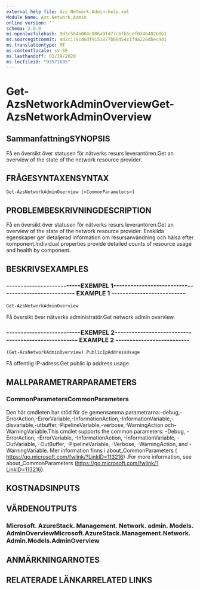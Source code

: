 ```yaml
---
external help file: Azs.Network.Admin-help.xml
Module Name: Azs.Network.Admin
online version: ''
schema: 2.0.0
ms.openlocfilehash: 9d3c564a004c006a9fd77c6fb5cef034b402b0b1
ms.sourcegitcommit: 4d2c178cd6df9151877b08d54c1f4a228dbec9d1
ms.translationtype: MT
ms.contentlocale: sv-SE
ms.lasthandoff: 01/29/2020
ms.locfileid: "93571695"
---
```

# <span data-ttu-id="5b184-101">Get-AzsNetworkAdminOverview</span><span class="sxs-lookup"><span data-stu-id="5b184-101">Get-AzsNetworkAdminOverview</span></span>

## <span data-ttu-id="5b184-102">Sammanfattning</span><span class="sxs-lookup"><span data-stu-id="5b184-102">SYNOPSIS</span></span>
<span data-ttu-id="5b184-103">Få en översikt över statusen för nätverks resurs leverantören.</span><span class="sxs-lookup"><span data-stu-id="5b184-103">Get an overview of the state of the network resource provider.</span></span>

## <span data-ttu-id="5b184-104">FRÅGESYNTAXEN</span><span class="sxs-lookup"><span data-stu-id="5b184-104">SYNTAX</span></span>

```
Get-AzsNetworkAdminOverview [<CommonParameters>]
```

## <span data-ttu-id="5b184-105">PROBLEMBESKRIVNING</span><span class="sxs-lookup"><span data-stu-id="5b184-105">DESCRIPTION</span></span>
<span data-ttu-id="5b184-106">Få en översikt över statusen för nätverks resurs leverantören.</span><span class="sxs-lookup"><span data-stu-id="5b184-106">Get an overview of the state of the network resource provider.</span></span> <span data-ttu-id="5b184-107">Enskilda egenskaper ger detaljerad information om resursanvändning och hälsa efter komponent.</span><span class="sxs-lookup"><span data-stu-id="5b184-107">Individual properties provide detailed counts of resource usage and health by component.</span></span>

## <span data-ttu-id="5b184-108">BESKRIVS</span><span class="sxs-lookup"><span data-stu-id="5b184-108">EXAMPLES</span></span>

### <span data-ttu-id="5b184-109">--------------------------EXEMPEL 1--------------------------</span><span class="sxs-lookup"><span data-stu-id="5b184-109">-------------------------- EXAMPLE 1 --------------------------</span></span>
```
Get-AzsNetworkAdminOverview
```

<span data-ttu-id="5b184-110">Få översikt över nätverks administratör.</span><span class="sxs-lookup"><span data-stu-id="5b184-110">Get network admin overview.</span></span>

### <span data-ttu-id="5b184-111">--------------------------EXEMPEL 2--------------------------</span><span class="sxs-lookup"><span data-stu-id="5b184-111">-------------------------- EXAMPLE 2 --------------------------</span></span>
```
(Get-AzsNetworkAdminOverview).PublicIpAddressUsage
```

<span data-ttu-id="5b184-112">Få offentlig IP-adress.</span><span class="sxs-lookup"><span data-stu-id="5b184-112">Get public ip address usage.</span></span>

## <span data-ttu-id="5b184-113">MALLPARAMETRAR</span><span class="sxs-lookup"><span data-stu-id="5b184-113">PARAMETERS</span></span>

### <span data-ttu-id="5b184-114">CommonParameters</span><span class="sxs-lookup"><span data-stu-id="5b184-114">CommonParameters</span></span>
<span data-ttu-id="5b184-115">Den här cmdleten har stöd för de gemensamma parametrarna:-debug,-ErrorAction,-ErrorVariable,-InformationAction,-InformationVariable,-disvariable,-utbuffer,-PipelineVariable,-verbose,-WarningAction och-WarningVariable.</span><span class="sxs-lookup"><span data-stu-id="5b184-115">This cmdlet supports the common parameters: -Debug, -ErrorAction, -ErrorVariable, -InformationAction, -InformationVariable, -OutVariable, -OutBuffer, -PipelineVariable, -Verbose, -WarningAction, and -WarningVariable.</span></span> <span data-ttu-id="5b184-116">Mer information finns i about_CommonParameters ( https://go.microsoft.com/fwlink/?LinkID=113216) .</span><span class="sxs-lookup"><span data-stu-id="5b184-116">For more information, see about_CommonParameters (https://go.microsoft.com/fwlink/?LinkID=113216).</span></span>

## <span data-ttu-id="5b184-117">KOSTNADS</span><span class="sxs-lookup"><span data-stu-id="5b184-117">INPUTS</span></span>

## <span data-ttu-id="5b184-118">VÄRDEN</span><span class="sxs-lookup"><span data-stu-id="5b184-118">OUTPUTS</span></span>

### <span data-ttu-id="5b184-119">Microsoft. AzureStack. Management. Network. admin. Models. AdminOverview</span><span class="sxs-lookup"><span data-stu-id="5b184-119">Microsoft.AzureStack.Management.Network.Admin.Models.AdminOverview</span></span>

## <span data-ttu-id="5b184-120">ANMÄRKNINGAR</span><span class="sxs-lookup"><span data-stu-id="5b184-120">NOTES</span></span>

## <span data-ttu-id="5b184-121">RELATERADE LÄNKAR</span><span class="sxs-lookup"><span data-stu-id="5b184-121">RELATED LINKS</span></span>

